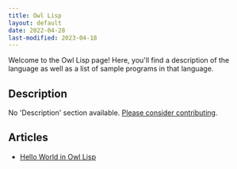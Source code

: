 ```yaml
---
title: Owl Lisp
layout: default
date: 2022-04-28
last-modified: 2023-04-18
---
```


Welcome to the Owl Lisp page! Here, you'll find a description of the language as well as a list of sample programs in that language.

## Description

No 'Description' section available. [Please consider contributing](https://github.com/TheRenegadeCoder/sample-programs-website).

## Articles

- [Hello World in Owl Lisp](https://sampleprograms.io/projects/hello-world/owl-lisp)